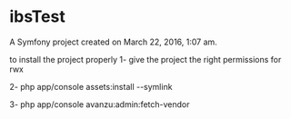 ibsTest
=======

A Symfony project created on March 22, 2016, 1:07 am.

to install the project properly
1- give the project the right permissions for rwx

2- php app/console assets:install --symlink
 

3- php app/console avanzu:admin:fetch-vendor

